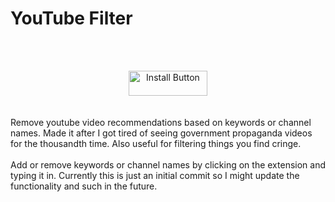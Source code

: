 # YouTube Filter
<br><br>
<div align="center">
<a href="https://github.com/foooooooooooooooooooooooooootw/youtube-filter/releases/latest/download/youtubefilter.crx" install latest>
    <img src="https://github.com/foooooooooooooooooooooooooootw/youtube-filter/blob/main/res/install.png" alt="Install Button" style="width: 126px; height: 40px;">
</a>
</div>
<br><br>
Remove youtube video recommendations based on keywords or channel names. Made it after I got tired of seeing government propaganda videos for the thousandth time. Also useful for filtering things you find cringe. <br><br>
Add or remove keywords or channel names by clicking on the extension and typing it in. Currently this is just an initial commit so I might update the functionality and such in the future.

